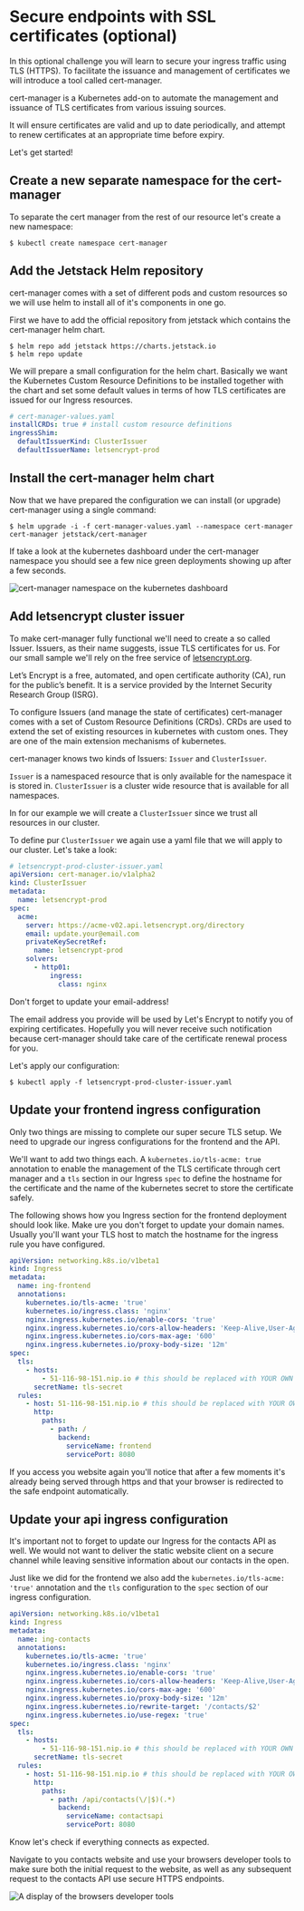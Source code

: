 # Secure endpoints with SSL certificates (optional)

In this optional challenge you will learn to secure your ingress traffic
using TLS (HTTPS). To facilitate the issuance and management of certificates we will introduce a tool called cert-manager.

cert-manager is a Kubernetes add-on to automate the management and issuance of TLS certificates from various issuing sources.

It will ensure certificates are valid and up to date periodically, and attempt to renew certificates at an appropriate time before expiry.

Let's get started!

## Create a new separate namespace for the cert-manager

To separate the cert manager from the rest of our resource let's create a new namespace:

```shell
$ kubectl create namespace cert-manager
```

## Add the Jetstack Helm repository

cert-manager comes with a set of different pods and custom resources so we will use helm to install all of it's components in one go.

First we have to add the official repository from jetstack which contains the cert-manager helm chart.

```shell
$ helm repo add jetstack https://charts.jetstack.io
$ helm repo update
```

We will prepare a small configuration for the helm chart. Basically we want the Kubernetes Custom Resource Definitions to be installed together with the chart and set some default values in terms of how TLS certificates are issued for our Ingress resources.

```yaml
# cert-manager-values.yaml
installCRDs: true # install custom resource definitions
ingressShim:
  defaultIssuerKind: ClusterIssuer
  defaultIssuerName: letsencrypt-prod
```

## Install the cert-manager helm chart

Now that we have prepared the configuration we can install (or upgrade)
cert-manager using a single command:

```shell
$ helm upgrade -i -f cert-manager-values.yaml --namespace cert-manager cert-manager jetstack/cert-manager
```

If take a look at the kubernetes dashboard under the cert-manager namespace you should see a few nice green deployments showing up after a few seconds.

![cert-manager namespace on the kubernetes dashboard](img/cert-manager-workloads.png)

## Add letsencrypt cluster issuer

To make cert-manager fully functional we'll need to create a so called
Issuer. Issuers, as their name suggests, issue TLS certificates for us. For
our small sample we'll rely on the free service of [letsencrypt.org](https://letsencrypt.org).

Let’s Encrypt is a free, automated, and open certificate authority (CA), run for the public’s benefit. It is a service provided by the Internet Security Research Group (ISRG).

To configure Issuers (and manage the state of certificates) cert-manager
comes with a set of Custom Resource Definitions (CRDs). CRDs are used to
extend the set of existing resources in kubernetes with custom ones. They are
one of the main extension mechanisms of kubernetes.

cert-manager knows two kinds of Issuers: `Issuer` and `ClusterIssuer`.

`Issuer` is a namespaced resource that is only available for the namespace it is stored in.
`ClusterIssuer` is a cluster wide resource that is available for all namespaces.

In for our example we will create a `ClusterIssuer` since we trust all resources in our cluster.

To define pur `ClusterIssuer` we again use a yaml file that we will apply to
our cluster. Let's take a look:

```yaml
# letsencrypt-prod-cluster-issuer.yaml
apiVersion: cert-manager.io/v1alpha2
kind: ClusterIssuer
metadata:
  name: letsencrypt-prod
spec:
  acme:
    server: https://acme-v02.api.letsencrypt.org/directory
    email: update.your@email.com
    privateKeySecretRef:
      name: letsencrypt-prod
    solvers:
      - http01:
          ingress:
            class: nginx
```

Don't forget to update your email-address!

The email address you provide will be used by Let's Encrypt to notify you of
expiring certificates. Hopefully you will never receive such notification
because cert-manager should take care of the certificate renewal process for
you.

Let's apply our configuration:

```shell
$ kubectl apply -f letsencrypt-prod-cluster-issuer.yaml
```

## Update your frontend ingress configuration

Only two things are missing to complete our super secure TLS setup. We need to
upgrade our ingress configurations for the frontend and the API.

We'll want to add two things each. A `kubernetes.io/tls-acme: true`
annotation to enable the management of the TLS certificate through cert
manager and a `tls` section in our Ingress `spec` to define the hostname for
the certificate and the name of the kubernetes secret to store the
certificate safely.

The following shows how you Ingress section for the frontend deployment
should look like. Make ure you don't forget to update your domain names.
Usually you'll want your TLS host to match the hostname for the ingress rule
you have configured.

```yaml
apiVersion: networking.k8s.io/v1beta1
kind: Ingress
metadata:
  name: ing-frontend
  annotations:
    kubernetes.io/tls-acme: 'true'
    kubernetes.io/ingress.class: 'nginx'
    nginx.ingress.kubernetes.io/enable-cors: 'true'
    nginx.ingress.kubernetes.io/cors-allow-headers: 'Keep-Alive,User-Agent,X-Requested-With,If-Modified-Since,Cache-Control,Content-Type,Authorization,Accept-Language'
    nginx.ingress.kubernetes.io/cors-max-age: '600'
    nginx.ingress.kubernetes.io/proxy-body-size: '12m'
spec:
  tls:
    - hosts:
        - 51-116-98-151.nip.io # this should be replaced with YOUR OWN DOMAIN
      secretName: tls-secret
  rules:
    - host: 51-116-98-151.nip.io # this should be replaced with YOUR OWN DOMAIN
      http:
        paths:
          - path: /
            backend:
              serviceName: frontend
              servicePort: 8080
```

If you access you website again you'll notice that after a few moments it's
already being served through https and that your browser is redirected to the
safe endpoint automatically.

## Update your api ingress configuration

It's important not to forget to update our Ingress for the contacts API as
well. We would not want to deliver the static website client on a secure
channel while leaving sensitive information about our contacts in the open.

Just like we did for the frontend we also add the `kubernetes.io/tls-acme:
'true'` annotation and the `tls` configuration to the `spec` section of our
ingress configuration.

```yaml
apiVersion: networking.k8s.io/v1beta1
kind: Ingress
metadata:
  name: ing-contacts
  annotations:
    kubernetes.io/tls-acme: 'true'
    kubernetes.io/ingress.class: 'nginx'
    nginx.ingress.kubernetes.io/enable-cors: 'true'
    nginx.ingress.kubernetes.io/cors-allow-headers: 'Keep-Alive,User-Agent,X-Requested-With,If-Modified-Since,Cache-Control,Content-Type,Authorization,Accept-Language'
    nginx.ingress.kubernetes.io/cors-max-age: '600'
    nginx.ingress.kubernetes.io/proxy-body-size: '12m'
    nginx.ingress.kubernetes.io/rewrite-target: '/contacts/$2'
    nginx.ingress.kubernetes.io/use-regex: 'true'
spec:
  tls:
    - hosts:
        - 51-116-98-151.nip.io # this should be replaced with YOUR OWN DOMAIN
      secretName: tls-secret
  rules:
    - host: 51-116-98-151.nip.io # this should be replaced with YOUR OWN DOMAIN
      http:
        paths:
          - path: /api/contacts(\/|$)(.*)
            backend:
              serviceName: contactsapi
              servicePort: 8080
```

Know let's check if everything connects as expected.

Navigate to you contacts website and use your browsers developer tools to make sure
both the initial request to the website, as well as any subsequent request to
the contacts API use secure HTTPS endpoints.

![A display of the browsers developer tools](img/https-inspector.png)
